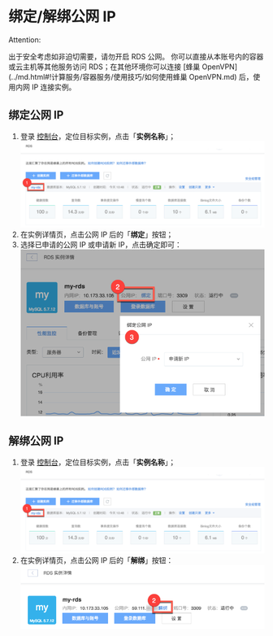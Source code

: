 # 绑定/解绑公网 IP

<span>Attention:</span><div class="alertContent">出于安全考虑如非迫切需要，请勿开启 RDS 公网。
你可以直接从本账号内的容器或云主机等其他服务访问 RDS；在其他环境你可以连接 [蜂巢 OpenVPN](../md.html#!计算服务/容器服务/使用技巧/如何使用蜂巢 OpenVPN.md) 后，使用内网 IP 连接实例。</div>

## 绑定公网 IP

1. 登录 [控制台](https://c.163.com/dashboard#/m/rds/)，定位目标实例，点击「**实例名称**」；
![](../../image/使用指南-实例-点击名称.png)
2. 在实例详情页，点击公网 IP 后的「**绑定**」按钮；
3. 选择已申请的公网 IP 或申请新 IP，点击确定即可：
![](../../image/使用指南-实例-绑定公网IP.png)

## 解绑公网 IP
1. 登录 [控制台](https://c.163.com/dashboard#/m/rds/)，定位目标实例，点击「**实例名称**」；
![](../../image/使用指南-实例-点击名称.png)
2. 在实例详情页，点击公网 IP 后的「**解绑**」按钮：
![](../../image/使用指南-实例-解绑公网IP.png)